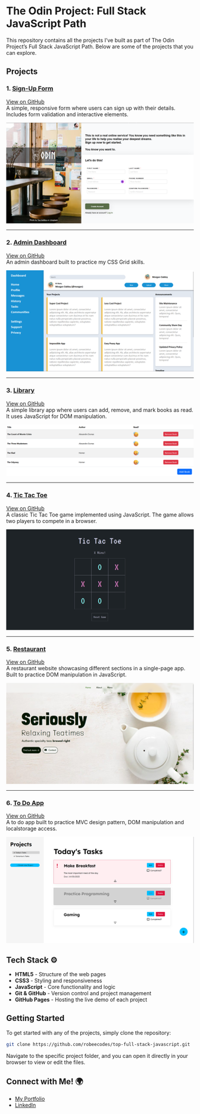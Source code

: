 # The Odin Project: Full Stack JavaScript Path

This repository contains all the projects I’ve built as part of The Odin Project’s Full Stack JavaScript Path. Below are some of the projects that you can explore.


## Projects

### 1. **[Sign-Up Form](https://robeecodes.github.io/top-full-stack-javascript/sign-up-form/)**
[View on GitHub](https://github.com/robeecodes/top-full-stack-javascript/tree/main/sign-up-form)  
A simple, responsive form where users can sign up with their details. Includes form validation and interactive elements.
 
![Sign-Up Form Screenshot](project-screenshots/sign-up-form.png)

---

### 2. **[Admin Dashboard](https://robeecodes.github.io/top-full-stack-javascript/admin-dashboard/)**
[View on GitHub](https://github.com/robeecodes/top-full-stack-javascript/tree/main/admin-dashboard)  
An admin dashboard built to practice my CSS Grid skills.

![Admin Dashboard Screenshot](project-screenshots/admin-dashboard.png)

---

### 3. **[Library](https://robeecodes.github.io/top-full-stack-javascript/library/)**
[View on GitHub](https://github.com/robeecodes/top-full-stack-javascript/tree/main/library)  
A simple library app where users can add, remove, and mark books as read. It uses JavaScript for DOM manipulation.

![Library Screenshot](project-screenshots/library.png)

---

### 4. **[Tic Tac Toe](https://robeecodes.github.io/top-full-stack-javascript/tic-tac-toe/)**
[View on GitHub](https://github.com/robeecodes/top-full-stack-javascript/tree/main/tic-tac-toe)  
A classic Tic Tac Toe game implemented using JavaScript. The game allows two players to compete in a browser.
  
![Tic Tac Toe Screenshot](project-screenshots/tic-tac-toe.png)

---

### 5. **[Restaurant](https://robeecodes.github.io/top-full-stack-javascript/restaurant/dist/)**
[View on GitHub](https://github.com/robeecodes/top-full-stack-javascript/tree/main/restaurant)  
A restaurant website showcasing different sections in a single-page app. Built to practice DOM manipulation in JavaScript.

![Restaurant Screenshot](project-screenshots/restaurant.png)

---

### 6. **[To Do App](https://robeecodes.github.io/top-full-stack-javascript/todo/dist/)**
[View on GitHub](https://github.com/robeecodes/top-full-stack-javascript/tree/main/todo)  
A to do app built to practice MVC design pattern, DOM manipulation and localstorage access.

![Restaurant Screenshot](project-screenshots/todo.png)


## Tech Stack ⚙️

- **HTML5** - Structure of the web pages
- **CSS3** - Styling and responsiveness
- **JavaScript** - Core functionality and logic
- **Git & GitHub** - Version control and project management
- **GitHub Pages** - Hosting the live demo of each project


## Getting Started

To get started with any of the projects, simply clone the repository:

```bash
git clone https://github.com/robeecodes/top-full-stack-javascript.git
```

Navigate to the specific project folder, and you can open it directly in your browser to view or edit the files.

## Connect with Me! 🌍

 - [My Portfolio](https://digital-robin.com)
 - [LinkedIn](https://www.linkedin.com/in/robin-kingy/)